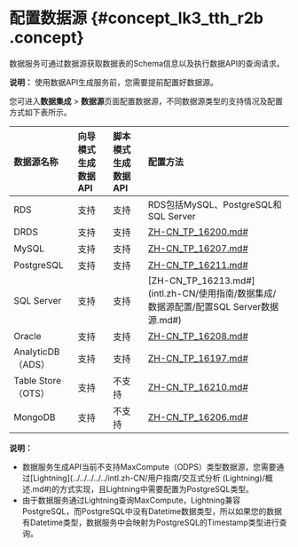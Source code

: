 # 配置数据源 {#concept_lk3_tth_r2b .concept}

数据服务可通过数据源获取数据表的Schema信息以及执行数据API的查询请求。

**说明：** 使用数据API生成服务前，您需要提前配置好数据源。

您可进入**数据集成** \> **数据源**页面配置数据源，不同数据源类型的支持情况及配置方式如下表所示。

|数据源名称|向导模式生成数据API|脚本模式生成数据API|配置方法|
|:----|:----------|:----------|:---|
|RDS|支持|支持|RDS包括MySQL、PostgreSQL和SQL Server|
|DRDS|支持|支持|[ZH-CN\_TP\_16200.md\#](intl.zh-CN/使用指南/数据集成/数据源配置/配置DRDS数据源.md#)|
|MySQL|支持|支持|[ZH-CN\_TP\_16207.md\#](intl.zh-CN/使用指南/数据集成/数据源配置/配置MySQL数据源.md#)|
|PostgreSQL|支持|支持|[ZH-CN\_TP\_16211.md\#](intl.zh-CN/使用指南/数据集成/数据源配置/配置PostgreSQL数据源.md#)|
|SQL Server|支持|支持|[ZH-CN\_TP\_16213.md\#](intl.zh-CN/使用指南/数据集成/数据源配置/配置SQL Server数据源.md#)|
|Oracle|支持|支持|[ZH-CN\_TP\_16208.md\#](intl.zh-CN/使用指南/数据集成/数据源配置/配置Oracle数据源.md#)|
|AnalyticDB（ADS）|支持|支持|[ZH-CN\_TP\_16197.md\#](intl.zh-CN/使用指南/数据集成/数据源配置/配置AnalyticDB数据源.md#)|
|Table Store（OTS）|支持|不支持|[ZH-CN\_TP\_16210.md\#](intl.zh-CN/使用指南/数据集成/数据源配置/配置OTS数据源.md#)|
|MongoDB|支持|不支持|[ZH-CN\_TP\_16206.md\#](intl.zh-CN/使用指南/数据集成/数据源配置/配置MongoDB数据源.md#)|

**说明：** 

-   数据服务生成API当前不支持MaxCompute（ODPS）类型数据源，您需要通过[Lightning](../../../../../intl.zh-CN/用户指南/交互式分析 (Lightning)/概述.md#)的方式实现，且Lightning中需要配置为PostgreSQL类型。
-   由于数据服务通过Lightning查询MaxCompute，Lightning兼容PostgreSQL，而PostgreSQL中没有Datetime数据类型，所以如果您的数据有Datetime类型，数据服务中会映射为PostgreSQL的Timestamp类型进行查询。

